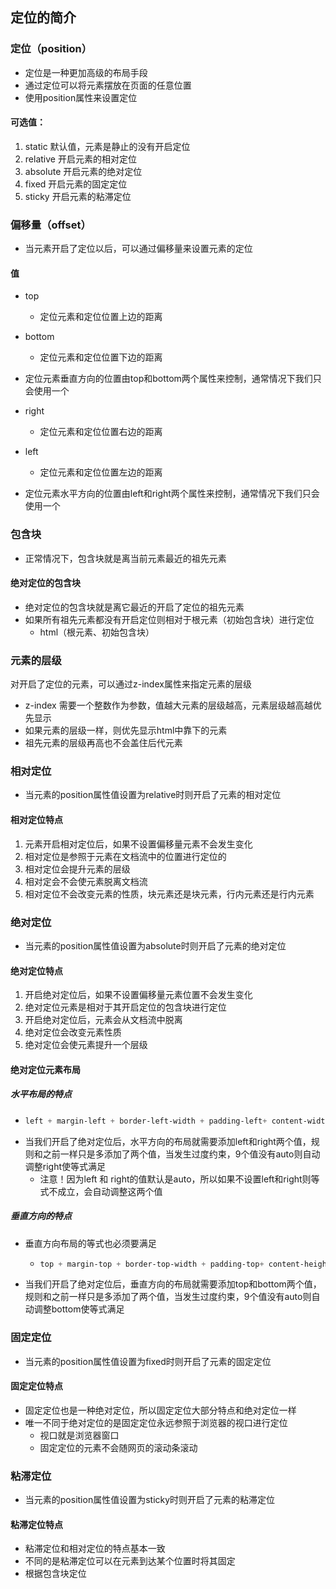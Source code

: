 ## 定位的简介

### 定位（position）

+ 定位是一种更加高级的布局手段
+ 通过定位可以将元素摆放在页面的任意位置
+ 使用position属性来设置定位

#### 可选值：

1. static 默认值，元素是静止的没有开启定位
2. relative 开启元素的相对定位
3. absolute 开启元素的绝对定位
4. fixed 开启元素的固定定位
5. sticky 开启元素的粘滞定位

### 偏移量（offset）

+ 当元素开启了定位以后，可以通过偏移量来设置元素的定位

#### 值

+ top
  + 定位元素和定位位置上边的距离

+ bottom
  + 定位元素和定位位置下边的距离

+ 定位元素垂直方向的位置由top和bottom两个属性来控制，通常情况下我们只会使用一个

+ right
  + 定位元素和定位位置右边的距离

+ left
  + 定位元素和定位位置左边的距离
+ 定位元素水平方向的位置由left和right两个属性来控制，通常情况下我们只会使用一个

### 包含块

+ 正常情况下，包含块就是离当前元素最近的祖先元素

#### 绝对定位的包含块

+ 绝对定位的包含块就是离它最近的开启了定位的祖先元素
+ 如果所有祖先元素都没有开启定位则相对于根元素（初始包含块）进行定位
  + html（根元素、初始包含块）

### 元素的层级

对开启了定位的元素，可以通过z-index属性来指定元素的层级

+ z-index 需要一个整数作为参数，值越大元素的层级越高，元素层级越高越优先显示
+ 如果元素的层级一样，则优先显示html中靠下的元素
+ 祖先元素的层级再高也不会盖住后代元素

### 相对定位

+ 当元素的position属性值设置为relative时则开启了元素的相对定位

#### 相对定位特点

1. 元素开启相对定位后，如果不设置偏移量元素不会发生变化
2. 相对定位是参照于元素在文档流中的位置进行定位的
3. 相对定位会提升元素的层级
4. 相对定会不会使元素脱离文档流
5. 相对定位不会改变元素的性质，块元素还是块元素，行内元素还是行内元素

### 绝对定位

+ 当元素的position属性值设置为absolute时则开启了元素的绝对定位

#### 绝对定位特点

1. 开启绝对定位后，如果不设置偏移量元素位置不会发生变化
2. 绝对定位元素是相对于其开启定位的包含块进行定位
3. 开启绝对定位后，元素会从文档流中脱离
4. 绝对定位会改变元素性质
5. 绝对定位会使元素提升一个层级

#### 绝对定位元素布局

##### 水平布局的特点

+ ``````css
  left + margin-left + border-left-width + padding-left+ content-width + padding-right+ border-right-width + margin-right + right = 包含块宽度

+ 当我们开启了绝对定位后，水平方向的布局就需要添加left和right两个值，规则和之前一样只是多添加了两个值，当发生过度约束，9个值没有auto则自动调整right使等式满足
  + 注意！因为left 和 right的值默认是auto，所以如果不设置left和right则等式不成立，会自动调整这两个值

##### 垂直方向的特点

+ 垂直方向布局的等式也必须要满足

  + ```````````````````css
    top + margin-top + border-top-width + padding-top+ content-height + padding-bottom + border-bottom-width + margin-bottom + right = 包含块高度
    ```````````````````

+ 当我们开启了绝对定位后，垂直方向的布局就需要添加top和bottom两个值，规则和之前一样只是多添加了两个值，当发生过度约束，9个值没有auto则自动调整bottom使等式满足

### 固定定位

+ 当元素的position属性值设置为fixed时则开启了元素的固定定位

#### 固定定位特点

+ 固定定位也是一种绝对定位，所以固定定位大部分特点和绝对定位一样
+ 唯一不同于绝对定位的是固定定位永远参照于浏览器的视口进行定位
  + 视口就是浏览器窗口
  + 固定定位的元素不会随网页的滚动条滚动

### 粘滞定位

+ 当元素的position属性值设置为sticky时则开启了元素的粘滞定位

#### 粘滞定位特点

+ 粘滞定位和相对定位的特点基本一致
+ 不同的是粘滞定位可以在元素到达某个位置时将其固定
+ 根据包含块定位


